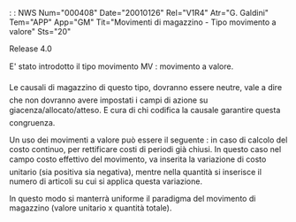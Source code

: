  :  : NWS Num="000408" Date="20010126" Rel="V1R4" Atr="G. Galdini" Tem="APP" App="GM" Tit="Movimenti di magazzino - Tipo movimento a valore" Sts="20"

Release 4.0

E' stato introdotto il tipo movimento MV :  movimento a valore.

Le causali di magazzino di questo tipo, dovranno essere neutre, vale a dire che non dovranno avere impostati i campi di azione su giacenza/allocato/atteso. E cura di chi codifica la causale garantire questa congruenza.

Un uso dei movimenti a valore può essere il seguente :  in caso di calcolo del costo continuo, per rettificare costi di periodi già chiusi. In questo caso nel campo costo effettivo del movimento,
va inserita la variazione di costo unitario (sia positiva sia negativa), mentre nella quantità si inserisce il numero di articoli su cui si applica questa variazione.

In questo modo si manterrà uniforme il paradigma del movimento di magazzino (valore unitario x quantità totale).


